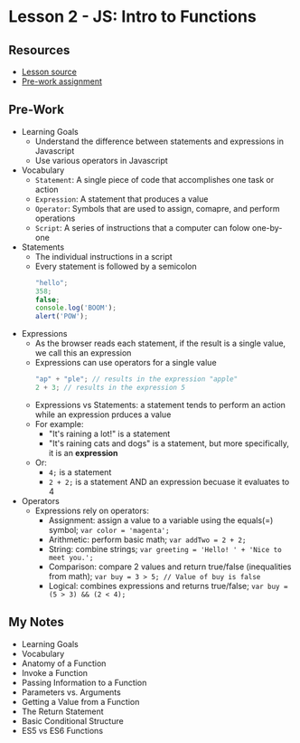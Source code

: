 # Lesson 2 - JS: Intro to Functions

## Resources
- [Lesson source](https://frontend.turing.io/lessons/module-1/js-intro-to-functions.html)
- [Pre-work assignment](https://frontend.turing.io/lessons/module-1/js-statements-and-expressions.html)

## Pre-Work
- Learning Goals
  - Understand the difference between statements and expressions in Javascript
  - Use various operators in Javascript
- Vocabulary
  - `Statement`: A single piece of code that accomplishes one task or action
  - `Expression`: A statement that produces a value
  - `Operator`: Symbols that are used to assign, comapre, and perform operations
  - `Script`: A series of instructions that a computer can folow one-by-one
- Statements
  - The individual instructions in a script
  - Every statement is followed by a semicolon
    ```js
    "hello";
    358;
    false;
    console.log('BOOM');
    alert('POW');
    ```
- Expressions
  - As the browser reads each statement, if the result is a single value, we call this an expression
  - Expressions can use operators for a single value
    ```js
    "ap" + "ple"; // results in the expression "apple"
    2 + 3; // results in the expression 5
    ```
  - Expressions vs Statements: a statement tends to perform an action while an expression prduces a value
  - For example:
    - "It's raining a lot!" is a statement
    - "It's raining cats and dogs" is a statement, but more specifically, it is an **expression**
  - Or:
    - `4;` is a statement
    - `2 + 2;` is a statement AND an expression becuase it evaluates to 4
- Operators
  - Expressions rely on operators:
    - Assignment: assign a value to a variable using the equals(=) symbol; `var color = 'magenta';`
    - Arithmetic: perform basic math; `var addTwo = 2 + 2;`
    - String: combine strings; `var greeting = 'Hello! ' + 'Nice to meet you.';`
    - Comparison: compare 2 values and return true/false (inequalities from math); `var buy = 3 > 5; // Value of buy is false`
    - Logical: combines expressions and returns true/false; `var buy = (5 > 3) && (2 < 4);`

## My Notes
- Learning Goals
- Vocabulary
- Anatomy of a Function
- Invoke a Function
- Passing Information to a Function
- Parameters vs. Arguments
- Getting a Value from a Function
- The Return Statement
- Basic Conditional Structure
- ES5 vs ES6 Functions
